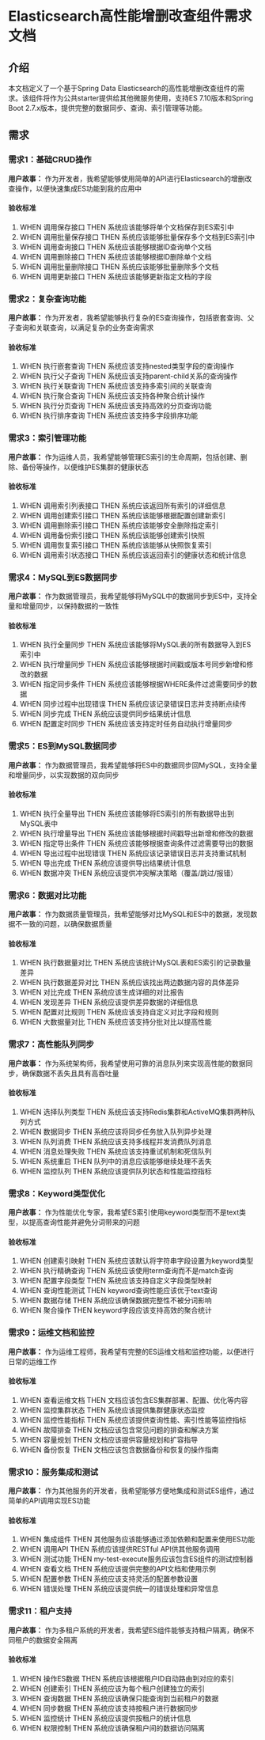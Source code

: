 # Elasticsearch高性能增删改查组件需求文档

## 介绍

本文档定义了一个基于Spring Data Elasticsearch的高性能增删改查组件的需求。该组件将作为公共starter提供给其他微服务使用，支持ES 7.10版本和Spring Boot 2.7.x版本，提供完整的数据同步、查询、索引管理等功能。

## 需求

### 需求1：基础CRUD操作

**用户故事：** 作为开发者，我希望能够使用简单的API进行Elasticsearch的增删改查操作，以便快速集成ES功能到我的应用中

#### 验收标准

1. WHEN 调用保存接口 THEN 系统应该能够将单个文档保存到ES索引中
2. WHEN 调用批量保存接口 THEN 系统应该能够批量保存多个文档到ES索引中
3. WHEN 调用查询接口 THEN 系统应该能够根据ID查询单个文档
4. WHEN 调用删除接口 THEN 系统应该能够根据ID删除单个文档
5. WHEN 调用批量删除接口 THEN 系统应该能够批量删除多个文档
6. WHEN 调用更新接口 THEN 系统应该能够更新指定文档的字段

### 需求2：复杂查询功能

**用户故事：** 作为开发者，我希望能够执行复杂的ES查询操作，包括嵌套查询、父子查询和关联查询，以满足复杂的业务查询需求

#### 验收标准

1. WHEN 执行嵌套查询 THEN 系统应该支持nested类型字段的查询操作
2. WHEN 执行父子查询 THEN 系统应该支持parent-child关系的查询操作
3. WHEN 执行关联查询 THEN 系统应该支持多索引间的关联查询
4. WHEN 执行聚合查询 THEN 系统应该支持各种聚合统计操作
5. WHEN 执行分页查询 THEN 系统应该支持高效的分页查询功能
6. WHEN 执行排序查询 THEN 系统应该支持多字段排序功能

### 需求3：索引管理功能

**用户故事：** 作为运维人员，我希望能够管理ES索引的生命周期，包括创建、删除、备份等操作，以便维护ES集群的健康状态

#### 验收标准

1. WHEN 调用索引列表接口 THEN 系统应该返回所有索引的详细信息
2. WHEN 调用创建索引接口 THEN 系统应该能够根据配置创建新索引
3. WHEN 调用删除索引接口 THEN 系统应该能够安全删除指定索引
4. WHEN 调用备份索引接口 THEN 系统应该能够创建索引快照
5. WHEN 调用恢复索引接口 THEN 系统应该能够从快照恢复索引
6. WHEN 调用索引状态接口 THEN 系统应该返回索引的健康状态和统计信息

### 需求4：MySQL到ES数据同步

**用户故事：** 作为数据管理员，我希望能够将MySQL中的数据同步到ES中，支持全量和增量同步，以保持数据的一致性

#### 验收标准

1. WHEN 执行全量同步 THEN 系统应该能够将MySQL表的所有数据导入到ES索引中
2. WHEN 执行增量同步 THEN 系统应该能够根据时间戳或版本号同步新增和修改的数据
3. WHEN 指定同步条件 THEN 系统应该能够根据WHERE条件过滤需要同步的数据
4. WHEN 同步过程中出现错误 THEN 系统应该记录错误日志并支持断点续传
5. WHEN 同步完成 THEN 系统应该提供同步结果统计信息
6. WHEN 配置定时同步 THEN 系统应该支持定时任务自动执行增量同步

### 需求5：ES到MySQL数据同步

**用户故事：** 作为数据管理员，我希望能够将ES中的数据同步回MySQL，支持全量和增量同步，以实现数据的双向同步

#### 验收标准

1. WHEN 执行全量导出 THEN 系统应该能够将ES索引的所有数据导出到MySQL表中
2. WHEN 执行增量导出 THEN 系统应该能够根据时间戳导出新增和修改的数据
3. WHEN 指定导出条件 THEN 系统应该能够根据查询条件过滤需要导出的数据
4. WHEN 导出过程中出现错误 THEN 系统应该记录错误日志并支持重试机制
5. WHEN 导出完成 THEN 系统应该提供导出结果统计信息
6. WHEN 数据冲突 THEN 系统应该提供冲突解决策略（覆盖/跳过/报错）

### 需求6：数据对比功能

**用户故事：** 作为数据质量管理员，我希望能够对比MySQL和ES中的数据，发现数据不一致的问题，以确保数据质量

#### 验收标准

1. WHEN 执行数据量对比 THEN 系统应该统计MySQL表和ES索引的记录数量差异
2. WHEN 执行数据差异对比 THEN 系统应该找出两边数据内容的具体差异
3. WHEN 对比完成 THEN 系统应该生成详细的对比报告
4. WHEN 发现差异 THEN 系统应该提供差异数据的详细信息
5. WHEN 配置对比规则 THEN 系统应该支持自定义对比字段和规则
6. WHEN 大数据量对比 THEN 系统应该支持分批对比以提高性能

### 需求7：高性能队列同步

**用户故事：** 作为系统架构师，我希望使用可靠的消息队列来实现高性能的数据同步，确保数据不丢失且具有高吞吐量

#### 验收标准

1. WHEN 选择队列类型 THEN 系统应该支持Redis集群和ActiveMQ集群两种队列方式
2. WHEN 数据同步 THEN 系统应该将同步任务放入队列异步处理
3. WHEN 队列消费 THEN 系统应该支持多线程并发消费队列消息
4. WHEN 消息处理失败 THEN 系统应该支持重试机制和死信队列
5. WHEN 系统重启 THEN 队列中的消息应该能够继续处理不丢失
6. WHEN 监控队列 THEN 系统应该提供队列状态和性能监控指标

### 需求8：Keyword类型优化

**用户故事：** 作为性能优化专家，我希望ES索引使用keyword类型而不是text类型，以提高查询性能并避免分词带来的问题

#### 验收标准

1. WHEN 创建索引映射 THEN 系统应该默认将字符串字段设置为keyword类型
2. WHEN 执行精确查询 THEN 系统应该使用term查询而不是match查询
3. WHEN 配置字段类型 THEN 系统应该支持自定义字段类型映射
4. WHEN 查询性能测试 THEN keyword查询性能应该优于text查询
5. WHEN 数据存储 THEN 系统应该确保数据完整性不被分词影响
6. WHEN 聚合操作 THEN keyword字段应该支持高效的聚合统计

### 需求9：运维文档和监控

**用户故事：** 作为运维工程师，我希望有完整的ES运维文档和监控功能，以便进行日常的运维工作

#### 验收标准

1. WHEN 查看运维文档 THEN 文档应该包含ES集群部署、配置、优化等内容
2. WHEN 监控集群状态 THEN 系统应该提供集群健康状态监控
3. WHEN 监控性能指标 THEN 系统应该提供查询性能、索引性能等监控指标
4. WHEN 故障排查 THEN 文档应该包含常见问题的排查和解决方案
5. WHEN 容量规划 THEN 文档应该提供容量规划和扩容指导
6. WHEN 备份恢复 THEN 文档应该包含数据备份和恢复的操作指南

### 需求10：服务集成和测试

**用户故事：** 作为其他服务的开发者，我希望能够方便地集成和测试ES组件，通过简单的API调用实现ES功能

#### 验收标准

1. WHEN 集成组件 THEN 其他服务应该能够通过添加依赖和配置来使用ES功能
2. WHEN 调用API THEN 系统应该提供RESTful API供其他服务调用
3. WHEN 测试功能 THEN my-test-execute服务应该包含ES组件的测试控制器
4. WHEN 查看文档 THEN 系统应该提供完整的API文档和使用示例
5. WHEN 配置参数 THEN 系统应该支持灵活的配置参数设置
6. WHEN 错误处理 THEN 系统应该提供统一的错误处理和异常信息

### 需求11：租户支持

**用户故事：** 作为多租户系统的开发者，我希望ES组件能够支持租户隔离，确保不同租户的数据安全隔离

#### 验收标准

1. WHEN 操作ES数据 THEN 系统应该根据租户ID自动路由到对应的索引
2. WHEN 创建索引 THEN 系统应该为每个租户创建独立的索引
3. WHEN 查询数据 THEN 系统应该确保只能查询到当前租户的数据
4. WHEN 同步数据 THEN 系统应该支持按租户进行数据同步
5. WHEN 监控统计 THEN 系统应该提供按租户的统计信息
6. WHEN 权限控制 THEN 系统应该确保租户间的数据访问隔离